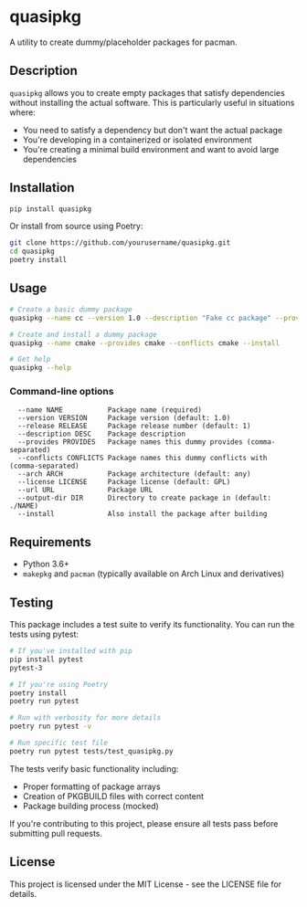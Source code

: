 # quasipkg

A utility to create dummy/placeholder packages for pacman.

## Description

`quasipkg` allows you to create empty packages that satisfy dependencies without installing the actual software. This is particularly useful in situations where:

- You need to satisfy a dependency but don't want the actual package
- You're developing in a containerized or isolated environment
- You're creating a minimal build environment and want to avoid large dependencies

## Installation

```bash
pip install quasipkg
```

Or install from source using Poetry:

```bash
git clone https://github.com/yourusername/quasipkg.git
cd quasipkg
poetry install
```

## Usage

```bash
# Create a basic dummy package
quasipkg --name cc --version 1.0 --description "Fake cc package" --provides cc

# Create and install a dummy package
quasipkg --name cmake --provides cmake --conflicts cmake --install

# Get help
quasipkg --help
```

### Command-line options

```
  --name NAME           Package name (required)
  --version VERSION     Package version (default: 1.0)
  --release RELEASE     Package release number (default: 1)
  --description DESC    Package description
  --provides PROVIDES   Package names this dummy provides (comma-separated)
  --conflicts CONFLICTS Package names this dummy conflicts with (comma-separated)
  --arch ARCH           Package architecture (default: any)
  --license LICENSE     Package license (default: GPL)
  --url URL             Package URL
  --output-dir DIR      Directory to create package in (default: ./NAME)
  --install             Also install the package after building
```

## Requirements

- Python 3.6+
- `makepkg` and `pacman` (typically available on Arch Linux and derivatives)

## Testing

This package includes a test suite to verify its functionality. You can run the tests using pytest:

```bash
# If you've installed with pip
pip install pytest
pytest-3

# If you're using Poetry
poetry install
poetry run pytest

# Run with verbosity for more details
poetry run pytest -v

# Run specific test file
poetry run pytest tests/test_quasipkg.py
```

The tests verify basic functionality including:
- Proper formatting of package arrays
- Creation of PKGBUILD files with correct content
- Package building process (mocked)

If you're contributing to this project, please ensure all tests pass before submitting pull requests.

## License

This project is licensed under the MIT License - see the LICENSE file for details.

